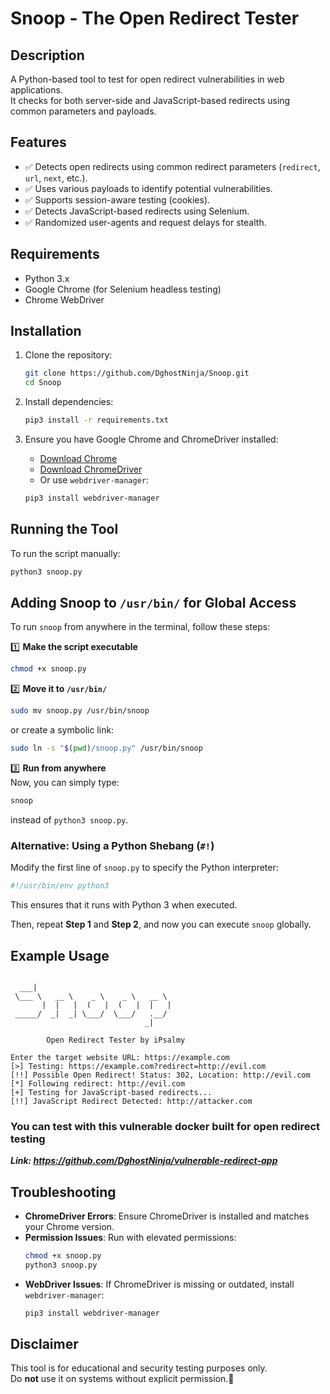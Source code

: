 # Snoop - The Open Redirect Tester


## Description

A Python-based tool to test for open redirect vulnerabilities in web applications.  
It checks for both server-side and JavaScript-based redirects using common parameters and payloads.

## Features

- ✅ Detects open redirects using common redirect parameters (`redirect`, `url`, `next`, etc.).
- ✅ Uses various payloads to identify potential vulnerabilities.
- ✅ Supports session-aware testing (cookies).
- ✅ Detects JavaScript-based redirects using Selenium.
- ✅ Randomized user-agents and request delays for stealth.

## Requirements

- Python 3.x
- Google Chrome (for Selenium headless testing)
- Chrome WebDriver

## Installation

1. Clone the repository:
   ```sh
   git clone https://github.com/DghostNinja/Snoop.git
   cd Snoop
   ```

2. Install dependencies:
   ```sh
   pip3 install -r requirements.txt
   ```

3. Ensure you have Google Chrome and ChromeDriver installed:
   - [Download Chrome](https://www.google.com/chrome/)
   - [Download ChromeDriver](https://chromedriver.chromium.org/downloads)
   - Or use `webdriver-manager`:
   ```sh
   pip3 install webdriver-manager
   ```

## Running the Tool

To run the script manually:
```sh
python3 snoop.py
```

## Adding Snoop to `/usr/bin/` for Global Access

To run `snoop` from anywhere in the terminal, follow these steps:

1️⃣ **Make the script executable**  
```sh
chmod +x snoop.py
```

2️⃣ **Move it to `/usr/bin/`**  
```sh
sudo mv snoop.py /usr/bin/snoop
```
or create a symbolic link:
```sh
sudo ln -s "$(pwd)/snoop.py" /usr/bin/snoop
```

3️⃣ **Run from anywhere**  
Now, you can simply type:
```sh
snoop
```
instead of `python3 snoop.py`.

### Alternative: Using a Python Shebang (`#!`)
Modify the first line of `snoop.py` to specify the Python interpreter:
```python
#!/usr/bin/env python3
```
This ensures that it runs with Python 3 when executed.

Then, repeat **Step 1** and **Step 2**, and now you can execute `snoop` globally.

## Example Usage

```plaintext

  ___|                              
 \___ \   __ \    _ \    _ \   __ \  
       |  |   |  (   |  (   |  |   | 
 _____/  _|  _| \___/  \___/   .__/  
                              _|     

        Open Redirect Tester by iPsalmy

Enter the target website URL: https://example.com
[>] Testing: https://example.com?redirect=http://evil.com
[!!] Possible Open Redirect! Status: 302, Location: http://evil.com
[*] Following redirect: http://evil.com
[+] Testing for JavaScript-based redirects...
[!!] JavaScript Redirect Detected: http://attacker.com
```
### You can test with this vulnerable docker built for open redirect testing 
   ***Link: https://github.com/DghostNinja/vulnerable-redirect-app***

###

## Troubleshooting

- **ChromeDriver Errors**: Ensure ChromeDriver is installed and matches your Chrome version.
- **Permission Issues**: Run with elevated permissions:
  ```sh
  chmod +x snoop.py
  python3 snoop.py
  ```
- **WebDriver Issues**: If ChromeDriver is missing or outdated, install `webdriver-manager`:
  ```sh
  pip3 install webdriver-manager
  ```

## Disclaimer

This tool is for educational and security testing purposes only.  
Do **not** use it on systems without explicit permission.🚀
